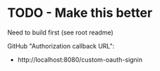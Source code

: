 # TODO - Make this better

Need to build first (see root readme)

GitHub "Authorization callback URL":
 - http://localhost:8080/custom-oauth-signin

